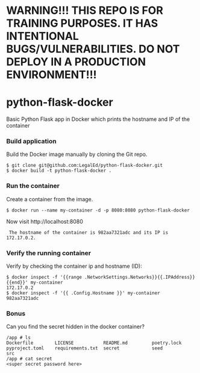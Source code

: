 # WARNING!!! THIS REPO IS FOR TRAINING PURPOSES. IT HAS INTENTIONAL BUGS/VULNERABILITIES. DO NOT DEPLOY IN A PRODUCTION ENVIRONMENT!!!

# python-flask-docker
Basic Python Flask app in Docker which prints the hostname and IP of the container

### Build application
Build the Docker image manually by cloning the Git repo.
```
$ git clone git@github.com:LegalEd/python-flask-docker.git
$ docker build -t python-flask-docker .
```

### Run the container
Create a container from the image.
```
$ docker run --name my-container -d -p 8080:8080 python-flask-docker
```

Now visit http://localhost:8080
```
 The hostname of the container is 982aa7321adc and its IP is 172.17.0.2. 
```

### Verify the running container
Verify by checking the container ip and hostname (ID):
```
$ docker inspect -f '{{range .NetworkSettings.Networks}}{{.IPAddress}}{{end}}' my-container
172.17.0.2
$ docker inspect -f '{{ .Config.Hostname }}' my-container
982aa7321adc
```

### Bonus 
Can you find the secret hidden in the docker container?
```
/app # ls
Dockerfile        LICENSE           README.md         poetry.lock       pyproject.toml    requirements.txt  secret            seed              src
/app # cat secret 
<super secret password here>
```
